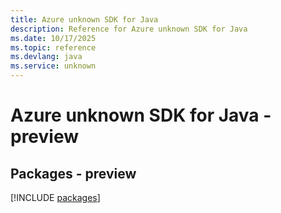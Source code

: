 ```yaml
---
title: Azure unknown SDK for Java
description: Reference for Azure unknown SDK for Java
ms.date: 10/17/2025
ms.topic: reference
ms.devlang: java
ms.service: unknown
---
```

# Azure unknown SDK for Java - preview
## Packages - preview
[!INCLUDE [packages](unknown-index.md)]